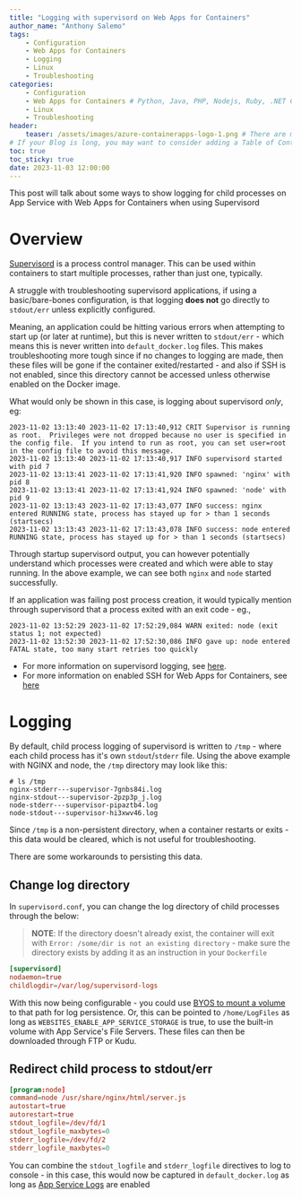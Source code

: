 ```yaml
---
title: "Logging with supervisord on Web Apps for Containers"
author_name: "Anthony Salemo"
tags:
    - Configuration
    - Web Apps for Containers
    - Logging
    - Linux
    - Troubleshooting
categories:
    - Configuration
    - Web Apps for Containers # Python, Java, PHP, Nodejs, Ruby, .NET Core
    - Linux
    - Troubleshooting 
header:
    teaser: /assets/images/azure-containerapps-logo-1.png # There are multiple logos that can be used in "/assets/images" if you choose to add one.
# If your Blog is long, you may want to consider adding a Table of Contents by adding the following two settings.
toc: true
toc_sticky: true
date: 2023-11-03 12:00:00
---
```


This post will talk about some ways to show logging for child processes on App Service with Web Apps for Containers when using Supervisord

# Overview
[Supervisord](http://supervisord.org/) is a process control manager. This can be used within containers to start multiple processes, rather than just one, typically.

A struggle with troubleshooting supervisord applications, if using a basic/bare-bones configuration, is that logging **does not** go directly to `stdout/err` unless explicitly configured.

Meaning, an application could be hitting various errors when attempting to start up (or later at runtime), but this is never written to `stdout/err` - which means this is never written into `default_docker.log` files. This makes troubleshooting more tough since if no changes to logging are made, then these files will be gone if the container exited/restarted - and also if SSH is not enabled, since this directory cannot be accessed unless otherwise enabled on the Docker image.

What would only be shown in this case, is logging about supervisord _only_, eg:

```
2023-11-02 13:13:40 2023-11-02 17:13:40,912 CRIT Supervisor is running as root.  Privileges were not dropped because no user is specified in the config file.  If you intend to run as root, you can set user=root in the config file to avoid this message.
2023-11-02 13:13:40 2023-11-02 17:13:40,917 INFO supervisord started with pid 7
2023-11-02 13:13:41 2023-11-02 17:13:41,920 INFO spawned: 'nginx' with pid 8
2023-11-02 13:13:41 2023-11-02 17:13:41,924 INFO spawned: 'node' with pid 9
2023-11-02 13:13:43 2023-11-02 17:13:43,077 INFO success: nginx entered RUNNING state, process has stayed up for > than 1 seconds (startsecs)
2023-11-02 13:13:43 2023-11-02 17:13:43,078 INFO success: node entered RUNNING state, process has stayed up for > than 1 seconds (startsecs)
```

Through startup supervisord output, you can however potentially understand which processes were created and which were able to stay running. In the above example, we can see both `nginx` and `node` started successfully.

If an application was failing post process creation, it would typically mention through supervisord that a process exited with an exit code - eg., 

```
2023-11-02 13:52:29 2023-11-02 17:52:29,084 WARN exited: node (exit status 1; not expected)
2023-11-02 13:52:30 2023-11-02 17:52:30,086 INFO gave up: node entered FATAL state, too many start retries too quickly
```
- For more information on supervisord logging, see [here](http://supervisord.org/logging.html#child-process-logs).
- For more information on enabled SSH for Web Apps for Containers, see [here](https://azureossd.github.io/2022/04/27/2022-Enabling-SSH-on-Linux-Web-App-for-Containers/index.html)

# Logging
By default, child process logging of supervisord is written to `/tmp` - where each child process has it's own `stdout`/`stderr` file. Using the above example with NGINX and node, the `/tmp` directory may look like this:

```
# ls /tmp
nginx-stderr---supervisor-7gnbs84i.log  
nginx-stdout---supervisor-2pzp3p_j.log  
node-stderr---supervisor-pipaztb4.log  
node-stdout---supervisor-hi3xwv46.log
```

Since `/tmp` is a non-persistent directory, when a container restarts or exits - this data would be cleared, which is not useful for troubleshooting.

There are some workarounds to persisting this data.

## Change log directory
In `supervisord.conf`, you can change the log directory of child processes through the below:

> **NOTE**: If the directory doesn't already exist, the container will exit with `Error: /some/dir is not an existing directory` - make sure the directory exists by adding it as an instruction in your `Dockerfile`

```conf
[supervisord]
nodaemon=true
childlogdir=/var/log/supervisord-logs
```

With this now being configurable - you could use [BYOS to mount a volume](https://learn.microsoft.com/en-us/azure/app-service/configure-connect-to-azure-storage?tabs=basic%2Cportal&pivots=container-linux) to that path for log persistence. Or, this can be pointed to `/home/LogFiles` as long as `WEBSITES_ENABLE_APP_SERVICE_STORAGE` is true, to use the built-in volume with App Service's File Servers. These files can then be downloaded through FTP or Kudu.

## Redirect child process to stdout/err

```conf
[program:node]
command=node /usr/share/nginx/html/server.js
autostart=true 
autorestart=true
stdout_logfile=/dev/fd/1
stdout_logfile_maxbytes=0
stderr_logfile=/dev/fd/2
stderr_logfile_maxbytes=0
```

You can combine the `stdout_logfile` and `stderr_logfile` directives to log to console - in this case, this would now be captured in `default_docker.log` as long as [App Service Logs](https://learn.microsoft.com/en-us/azure/app-service/troubleshoot-diagnostic-logs#enable-application-logging-linuxcontainer) are enabled